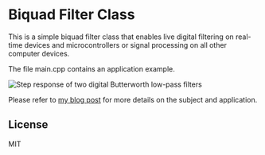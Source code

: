 Biquad Filter Class
===================

This is a simple biquad filter class that enables live digital filtering on real-time devices and microcontrollers or signal processing on all other computer devices.

The file main.cpp contains an application example.

![Step response of two digital Butterworth low-pass filters](https://tomlankhorst.nl/wp-content/uploads/2016/09/stepresponse.png)

Please refer to [my blog post](https://tomlankhorst.nl/filter-controller-cpp-implementation/) for more details on the subject and application.

License
-------
MIT